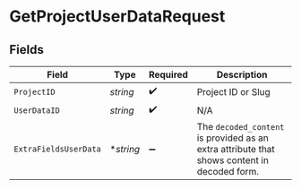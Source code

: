 # GetProjectUserDataRequest


## Fields

| Field                                                                                       | Type                                                                                        | Required                                                                                    | Description                                                                                 |
| ------------------------------------------------------------------------------------------- | ------------------------------------------------------------------------------------------- | ------------------------------------------------------------------------------------------- | ------------------------------------------------------------------------------------------- |
| `ProjectID`                                                                                 | *string*                                                                                    | :heavy_check_mark:                                                                          | Project ID or Slug                                                                          |
| `UserDataID`                                                                                | *string*                                                                                    | :heavy_check_mark:                                                                          | N/A                                                                                         |
| `ExtraFieldsUserData`                                                                       | **string*                                                                                   | :heavy_minus_sign:                                                                          | The `decoded_content` is provided as an extra attribute that shows content in decoded form. |
